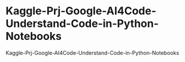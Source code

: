 # Kaggle-Prj-Google-AI4Code-Understand-Code-in-Python-Notebooks
Kaggle-Prj-Google-AI4Code-Understand-Code-in-Python-Notebooks
